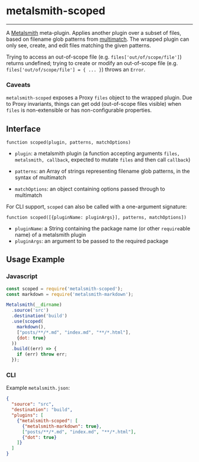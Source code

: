 # metalsmith-scoped

---

A [Metalsmith](https://metalsmith.io/) meta-plugin. Applies another plugin over a subset of files, based on filename glob patterns from [multimatch](https://www.npmjs.com/package/multimatch). The wrapped plugin can only see, create, and edit files matching the given patterns.

Trying to access an out-of-scope file (e.g. `files['out/of/scope/file']`) returns undefined; trying to create or modify an out-of-scope file (e.g. `files['out/of/scope/file'] = { ... }`) throws an `Error`.

### Caveats

`metalsmith-scoped` exposes a Proxy `files` object to the wrapped plugin. Due to Proxy invariants, things can get odd (out-of-scope files visible) when `files` is non-extensible or has non-configurable properties.

## Interface

`function scoped(plugin, patterns, matchOptions)`

* `plugin`: a metalsmith plugin (a function accepting arguments `files, metalsmith, callback`, expected to mutate `files` and then call `callback`)

* `patterns`: an Array of strings representing filename glob patterns, in the syntax of multimatch

* `matchOptions`: an object containing options passed through to multimatch

For CLI support, `scoped` can also be called with a one-argument signature:

`function scoped([{pluginName: pluginArgs}], patterns, matchOptions])`

* `pluginName`: a String containing the package name (or other `require`able name) of a metalsmith plugin
* `pluginArgs`: an argument to be passed to the required package

## Usage Example

### Javascript

```javascript
const scoped = require('metalsmith-scoped');
const markdown = require('metalsmith-markdown');

Metalsmith(__dirname)
  .source('src')
  .destination('build')
  .use(scoped(
    markdown(),
    ["posts/**/*.md", "index.md", "**/*.html"],
    {dot: true}
  ))
  .build((err) => {
    if (err) throw err;
  });
```

### CLI

Example `metalsmith.json`:

```json
{
  "source": "src",
  "destination": "build",
  "plugins": [
    {"metalsmith-scoped": [
      {"metalsmith-markdown": true},
      ["posts/**/*.md", "index.md", "**/*.html"],
      {"dot": true}
    ]}
  ]
}
```
